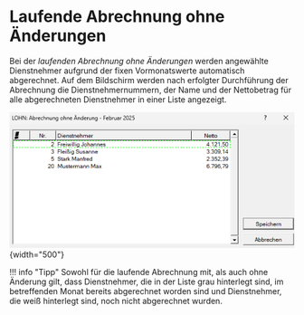 # Laufende Abrechnung ohne Änderungen

Bei der *laufenden Abrechnung ohne Änderungen* werden angewählte Dienstnehmer aufgrund der fixen Vormonatswerte automatisch abgerechnet. Auf dem Bildschirm werden nach erfolgter Durchführung der Abrechnung die Dienstnehmernummern, der Name und der Nettobetrag für alle abgerechneten Dienstnehmer in einer Liste angezeigt.

![Image](<img/image40.png>){width="500"}

!!! info "Tipp"
    Sowohl für die laufende Abrechnung mit, als auch ohne Änderung gilt, dass Dienstnehmer, die in der Liste grau hinterlegt sind, im betreffenden Monat bereits abgerechnet worden sind und Dienstnehmer, die weiß hinterlegt sind, noch nicht abgerechnet wurden.
